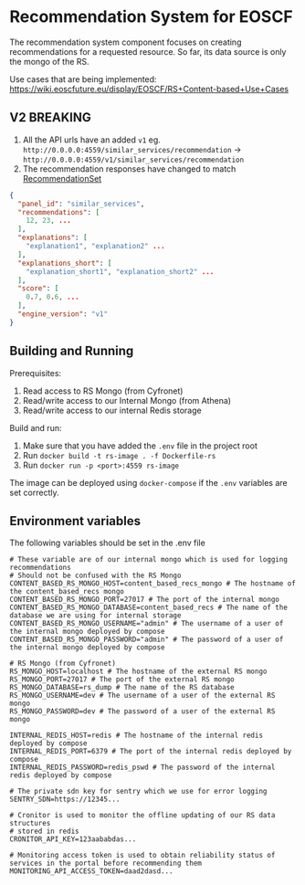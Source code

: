 # Recommendation System for EOSCF

The recommendation system component focuses on creating recommendations for a requested resource. So far, its data
source is only the mongo of the RS.

Use cases that are being implemented: https://wiki.eoscfuture.eu/display/EOSCF/RS+Content-based+Use+Cases

## V2 BREAKING

1. All the API urls have an added `v1` eg. `http://0.0.0.0:4559/similar_services/recommendation` -> `http://0.0.0.0:4559/v1/similar_services/recommendation`
2. The recommendation responses have changed to match [RecommendationSet](https://wiki.eoscfuture.eu/display/EOSCF/RS+facade#RSfacade-RecommendationSet)

```json
{
  "panel_id": "similar_services",
  "recommendations": [
    12, 23, ...
  ],
  "explanations": [
    "explanation1", "explanation2" ...
  ],
  "explanations_short": [
    "explanation_short1", "explanation_short2" ...
  ],
  "score": [
    0.7, 0.6, ...
  ],
  "engine_version": "v1"
}
```

## Building and Running

Prerequisites:

1. Read access to RS Mongo (from Cyfronet)
2. Read/write access to our Internal Mongo (from Athena)
3. Read/write access to our internal Redis storage

Build and run:

1. Make sure that you have added the `.env` file in the project root
2. Run `docker build -t rs-image . -f Dockerfile-rs`
3. Run `docker run -p <port>:4559 rs-image`

The image can be deployed using `docker-compose` if the `.env` variables are set correctly.

## Environment variables

The following variables should be set in the .env file

```shell
# These variable are of our internal mongo which is used for logging recommendations
# Should not be confused with the RS Mongo
CONTENT_BASED_RS_MONGO_HOST=content_based_recs_mongo # The hostname of the content_based_recs mongo
CONTENT_BASED_RS_MONGO_PORT=27017 # The port of the internal mongo
CONTENT_BASED_RS_MONGO_DATABASE=content_based_recs # The name of the database we are using for internal storage
CONTENT_BASED_RS_MONGO_USERNAME="admin" # The username of a user of the internal mongo deployed by compose
CONTENT_BASED_RS_MONGO_PASSWORD="admin" # The password of a user of the internal mongo deployed by compose

# RS Mongo (from Cyfronet)
RS_MONGO_HOST=localhost # The hostname of the external RS mongo
RS_MONGO_PORT=27017 # The port of the external RS mongo
RS_MONGO_DATABASE=rs_dump # The name of the RS database
RS_MONGO_USERNAME=dev # The username of a user of the external RS mongo
RS_MONGO_PASSWORD=dev # The password of a user of the external RS mongo

INTERNAL_REDIS_HOST=redis # The hostname of the internal redis deployed by compose
INTERNAL_REDIS_PORT=6379 # The port of the internal redis deployed by compose
INTERNAL_REDIS_PASSWORD=redis_pswd # The password of the internal redis deployed by compose

# The private sdn key for sentry which we use for error logging
SENTRY_SDN=https://12345...

# Cronitor is used to monitor the offline updating of our RS data structures
# stored in redis
CRONITOR_API_KEY=123aababdas...

# Monitoring access token is used to obtain reliability status of services in the portal before recommending them
MONITORING_API_ACCESS_TOKEN=daad2dasd...
```
